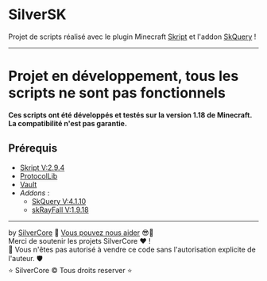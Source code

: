 # SilverSK
Projet de scripts réalisé avec le plugin Minecraft [Skript](https://skript-mc.fr/) et l'addon [SkQuery](https://www.spigotmc.org/resources/skquery-1-13-1-19.36631/) !

---
# Projet en développement, tous les scripts ne sont pas fonctionnels
**Ces scripts ont été développés et testés sur la version 1.18 de Minecraft.**
**La compatibilité n'est pas garantie.**

## Prérequis
- [Skript V:2.9.4](https://github.com/SkriptLang/Skript/releases/tag/2.9.4)
- [ProtocolLib](https://www.spigotmc.org/resources/protocollib.1997/)
- [Vault](https://www.spigotmc.org/resources/vault.34315/)
- *Addons* :
  - [SkQuery V:4.1.10](https://github.com/SkQuery/SkQuery/releases/tag/4.1.10)
  - [skRayFall V:1.9.18](https://dev.bukkit.org/projects/skrayfall/files/2767324)


---
by [SilverCore](https://github.com/SilverCore-Git) 👑 [Vous pouvez nous aider](https://tipeee.com/silverdium) 😎💸<br>
Merci de soutenir les projets SilverCore ❤️ !<br>
🔐 Vous n'êtes pas autorisé à vendre ce code sans l'autorisation explicite de l'auteur. 🛡️<br>
⭐  SilverCore ©️ Tous droits reserver  ⭐
